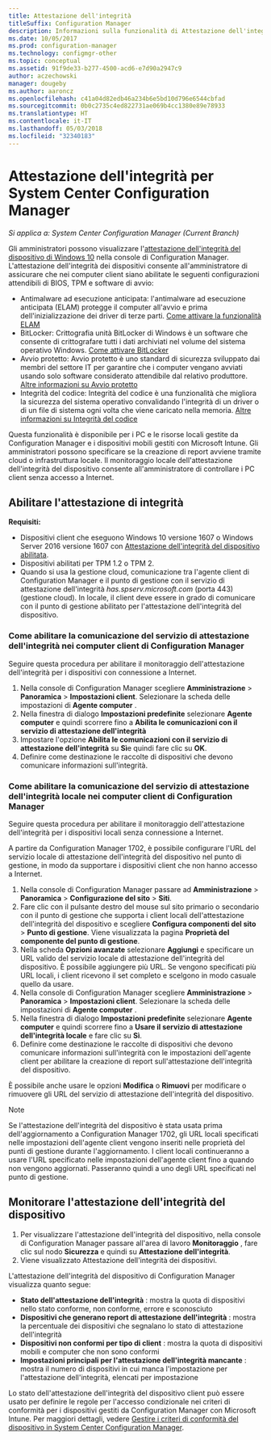 ```yaml
---
title: Attestazione dell'integrità
titleSuffix: Configuration Manager
description: Informazioni sulla funzionalità di Attestazione dell'integrità del dispositivo visibile nella console di Configuration Manager.
ms.date: 10/05/2017
ms.prod: configuration-manager
ms.technology: configmgr-other
ms.topic: conceptual
ms.assetid: 91f9de33-b277-4500-acd6-e7d90a2947c9
author: aczechowski
manager: dougeby
ms.author: aaroncz
ms.openlocfilehash: c41a04d82edb46a234b6e5bd10d796e6544cbfad
ms.sourcegitcommit: 0b0c2735c4ed822731ae069b4cc1380e89e78933
ms.translationtype: HT
ms.contentlocale: it-IT
ms.lasthandoff: 05/03/2018
ms.locfileid: "32340183"
---
```

# <a name="health-attestation-for-system-center-configuration-manager"></a>Attestazione dell'integrità per System Center Configuration Manager

*Si applica a: System Center Configuration Manager (Current Branch)*

Gli amministratori possono visualizzare l'[attestazione dell'integrità del dispositivo di Windows 10](https://technet.microsoft.com/library/mt592023.aspx) nella console di Configuration Manager.  L'attestazione dell'integrità dei dispositivi consente all'amministratore di assicurare che nei computer client siano abilitate le seguenti configurazioni attendibili di BIOS, TPM e software di avvio:  

-   Antimalware ad esecuzione anticipata: l'antimalware ad esecuzione anticipata (ELAM) protegge il computer all'avvio e prima dell'inizializzazione dei driver di terze parti. [Come attivare la funzionalità ELAM](https://gallery.technet.microsoft.com/How-to-turn-on-Early-84552ec5)  
-   BitLocker: Crittografia unità BitLocker di Windows è un software che consente di crittografare tutti i dati archiviati nel volume del sistema operativo Windows.  [Come attivare BitLocker](https://gallery.technet.microsoft.com/How-to-turn-on-BitLocker-34294d3d)  
-   Avvio protetto: Avvio protetto è uno standard di sicurezza sviluppato dai membri del settore IT per garantire che i computer vengano avviati usando solo software considerato attendibile dal relativo produttore. [Altre informazioni su Avvio protetto](https://technet.microsoft.com/library/hh824987.aspx)  
-   Integrità del codice: Integrità del codice è una funzionalità che migliora la sicurezza del sistema operativo convalidando l'integrità di un driver o di un file di sistema ogni volta che viene caricato nella memoria. [Altre informazioni su Integrità del codice](https://technet.microsoft.com/library/dd348642.aspx)  

Questa funzionalità è disponibile per i PC e le risorse locali gestite da Configuration Manager e i dispositivi mobili gestiti con Microsoft Intune. Gli amministratori possono specificare se la creazione di report avviene tramite cloud o infrastruttura locale. Il monitoraggio locale dell'attestazione dell'integrità del dispositivo consente all'amministratore di controllare i PC client senza accesso a Internet.

## <a name="enable-health-attestation"></a>Abilitare l'attestazione di integrità

 **Requisiti:**  

-   Dispositivi client che eseguono Windows 10 versione 1607 o Windows Server 2016 versione 1607 con [Attestazione dell'integrità del dispositivo abilitata](https://technet.microsoft.com/windows-server-docs/security/device-health-attestation).
-   Dispositivi abilitati per TPM 1.2 o TPM 2.
-   Quando si usa la gestione cloud, comunicazione tra l'agente client di Configuration Manager e il punto di gestione con il servizio di attestazione dell'integrità *has.spserv.microsoft.com* (porta 443) (gestione cloud). In locale, il client deve essere in grado di comunicare con il punto di gestione abilitato per l'attestazione dell'integrità del dispositivo.

### <a name="how-to-enable-health-attestation-service-communication-on-configuration-manager-client-computers"></a>Come abilitare la comunicazione del servizio di attestazione dell'integrità nei computer client di Configuration Manager

Seguire questa procedura per abilitare il monitoraggio dell'attestazione dell'integrità per i dispositivi con connessione a Internet.

1.  Nella console di Configuration Manager scegliere **Amministrazione** > **Panoramica** > **Impostazioni client**.  Selezionare la scheda delle impostazioni di **Agente computer** .  
2.  Nella finestra di dialogo **Impostazioni predefinite** selezionare **Agente computer** e quindi scorrere fino a **Abilita le comunicazioni con il servizio di attestazione dell'integrità**  
3.  Impostare l'opzione **Abilita le comunicazioni con il servizio di attestazione dell'integrità** su **Sì**e quindi fare clic su **OK**.  
4. Definire come destinazione le raccolte di dispositivi che devono comunicare informazioni sull'integrità.

### <a name="how-to-enable-on-premises-health-attestation-service-communication-on-configuration-manager-client-computers"></a>Come abilitare la comunicazione del servizio di attestazione dell'integrità locale nei computer client di Configuration Manager
Seguire questa procedura per abilitare il monitoraggio dell'attestazione dell'integrità per i dispositivi locali senza connessione a Internet.

A partire da Configuration Manager 1702, è possibile configurare l'URL del servizio locale di attestazione dell'integrità del dispositivo nel punto di gestione, in modo da supportare i dispositivi client che non hanno accesso a Internet.

1. Nella console di Configuration Manager passare ad **Amministrazione** > **Panoramica** > **Configurazione del sito** > **Siti**.
2. Fare clic con il pulsante destro del mouse sul sito primario o secondario con il punto di gestione che supporta i client locali dell'attestazione dell'integrità del dispositivo e scegliere **Configura componenti del sito** > **Punto di gestione**. Viene visualizzata la pagina **Proprietà del componente del punto di gestione**.
3. Nella scheda **Opzioni avanzate** selezionare **Aggiungi** e specificare un URL valido del servizio locale di attestazione dell'integrità del dispositivo. È possibile aggiungere più URL. Se vengono specificati più URL locali, i client ricevono il set completo e scelgono in modo casuale quello da usare.
4.  Nella console di Configuration Manager scegliere **Amministrazione** > **Panoramica** > **Impostazioni client**.  Selezionare la scheda delle impostazioni di **Agente computer** .  
5.  Nella finestra di dialogo **Impostazioni predefinite** selezionare **Agente computer** e quindi scorrere fino a **Usare il servizio di attestazione dell'integrità locale** e fare clic su **Sì**.
6. Definire come destinazione le raccolte di dispositivi che devono comunicare informazioni sull'integrità con le impostazioni dell'agente client per abilitare la creazione di report sull'attestazione dell'integrità del dispositivo.

È possibile anche usare le opzioni **Modifica** o **Rimuovi** per modificare o rimuovere gli URL del servizio di attestazione dell'integrità del dispositivo.

> [!NOTE]
> Se l'attestazione dell'integrità del dispositivo è stata usata prima dell'aggiornamento a Configuration Manager 1702, gli URL locali specificati nelle impostazioni dell'agente client vengono inseriti nelle proprietà del punti di gestione durante l'aggiornamento. I client locali continueranno a usare l'URL specificato nelle impostazioni dell'agente client fino a quando non vengono aggiornati. Passeranno quindi a uno degli URL specificati nel punto di gestione.

## <a name="monitor-device-health-attestation"></a>Monitorare l'attestazione dell'integrità del dispositivo

1.  Per visualizzare l'attestazione dell'integrità del dispositivo, nella console di Configuration Manager passare all'area di lavoro **Monitoraggio** , fare clic sul nodo **Sicurezza** e quindi su **Attestazione dell'integrità**.  
2.  Viene visualizzato Attestazione dell'integrità dei dispositivi.  

L'attestazione dell'integrità del dispositivo di Configuration Manager visualizza quanto segue:  

-   **Stato dell'attestazione dell'integrità** : mostra la quota di dispositivi nello stato conforme, non conforme, errore e sconosciuto  
-   **Dispositivi che generano report di attestazione dell'integrità** : mostra la percentuale dei dispositivi che segnalano lo stato di attestazione dell'integrità  
-   **Dispositivi non conformi per tipo di client** : mostra la quota di dispositivi mobili e computer che non sono conformi  
-   **Impostazioni principali per l'attestazione dell'integrità mancante** : mostra il numero di dispositivi in cui manca l'impostazione per l'attestazione dell'integrità, elencati per impostazione

Lo stato dell'attestazione dell'integrità del dispositivo client può essere usato per definire le regole per l'accesso condizionale nei criteri di conformità per i dispositivi gestiti da Configuration Manager con Microsoft Intune. Per maggiori dettagli, vedere [Gestire i criteri di conformità del dispositivo in System Center Configuration Manager](/sccm/protect/deploy-use/device-compliance-policies).  
